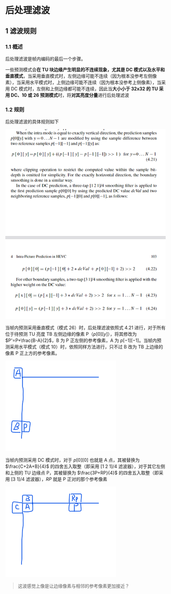 # 后处理滤波

## 1 滤波规则

### 1.1 概述

后处理滤波是帧内编码的最后一个步骤。

一些预测模式会**在 TU 块边缘产生明显的不连续现象，尤其是 DC 模式以及水平和垂直模式**，当采用垂直模式时，左侧边缘可能不连续（因为根本没参考左侧像素），当采用水平模式时，上侧边缘可能不连续（因为根本没参考上侧像素），当采用 DC 模式时，左侧和上侧边缘都可能不连续，因此当**大小小于 32x32 的 TU 采用 DC、10 或 26 预测模式**时，将**对其亮度分量**进行后处理滤波

### 1.2 规则

后处理滤波的具体规则如下

![后处理滤波_5114181632](markdown_images/%E5%90%8E%E5%A4%84%E7%90%86%E6%BB%A4%E6%B3%A2_5114181632.png)

当帧内预测采用垂直模式（模式 26）时，后处理滤波依照式 4.21 进行，对于所有位于待预测 TU 亮度 TB 左侧边缘的像素 P（$p[0][y]$），将其修改为 $P'=P+\frac{B-A}{2}$，B 为 P 正左侧的参考像素，A 为 $p[-1][-1]$。当帧内预测采用水平模式（模式 10）时，依照同样方法进行，只不过 B 改为 TB 上边缘的像素 P 正上方的参考像素。

![后处理滤波_8370547712](markdown_images/%E5%90%8E%E5%A4%84%E7%90%86%E6%BB%A4%E6%B3%A2_8370547712.png)

当帧内预测采用 DC 模式时，对于 $p[0][0]$ 也就是 A 点，其被替换为 $\frac{C+2A+B}{4}$ 的四舍五入取整（即采用 [1 2 1]/4 滤波器），对于其它左侧和上侧的 TU 边缘点 P，其被替换为 $\frac{3P+RP}{4}$ 的四舍五入取整（即采用 [3 1]/4 滤波器），$RP$ 就是 P 正对的那个参考像素

![后处理滤波_2553294848](markdown_images/%E5%90%8E%E5%A4%84%E7%90%86%E6%BB%A4%E6%B3%A2_2553294848.png)

> 这波感觉上像是让边缘像素与相邻的参考像素更加接近？